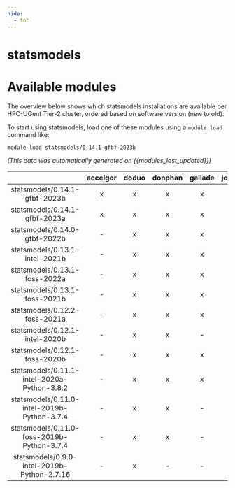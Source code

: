 ```yaml
---
hide:
  - toc
---
```


statsmodels
===========

# Available modules


The overview below shows which statsmodels installations are available per HPC-UGent Tier-2 cluster, ordered based on software version (new to old).

To start using statsmodels, load one of these modules using a `module load` command like:

```shell
module load statsmodels/0.14.1-gfbf-2023b
```

*(This data was automatically generated on {{modules_last_updated}})*  

| |accelgor|doduo|donphan|gallade|joltik|shinx|skitty|
| :---: | :---: | :---: | :---: | :---: | :---: | :---: | :---: |
|statsmodels/0.14.1-gfbf-2023b|x|x|x|x|x|x|x|
|statsmodels/0.14.1-gfbf-2023a|x|x|x|x|x|x|x|
|statsmodels/0.14.0-gfbf-2022b|-|x|x|x|-|-|-|
|statsmodels/0.13.1-intel-2021b|-|x|x|x|-|-|-|
|statsmodels/0.13.1-foss-2022a|-|x|x|x|-|-|-|
|statsmodels/0.13.1-foss-2021b|-|x|x|x|-|-|-|
|statsmodels/0.12.2-foss-2021a|-|x|x|x|-|-|-|
|statsmodels/0.12.1-intel-2020b|-|x|x|-|-|-|-|
|statsmodels/0.12.1-foss-2020b|-|x|x|x|-|-|-|
|statsmodels/0.11.1-intel-2020a-Python-3.8.2|-|x|x|x|-|-|-|
|statsmodels/0.11.0-intel-2019b-Python-3.7.4|-|x|x|-|-|-|-|
|statsmodels/0.11.0-foss-2019b-Python-3.7.4|-|x|x|-|-|-|-|
|statsmodels/0.9.0-intel-2019b-Python-2.7.16|-|x|-|-|-|-|-|

